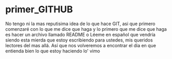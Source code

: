 # primer_GITHUB

No tengo ni la mas reputisima idea de lo que hace GIT, asi que primero comenzaré con lo que me dice que haga
y lo primero que me dice que haga es hacer un archivo llamado README o Léeme en español que vendría siendo esta mierda que 
estoy escribiendo para ustedes, mis queridos lectores del mas allá. Así que nos volveremos a encontrar el dia en que entienda bien lo que estoy haciendo
lo' vimo
